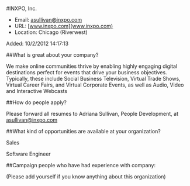 
#INXPO, Inc.

* Email: [asullivan@inxpo.com](mailto:asullivan@inxpo.com)
* URL: [www.inxpo.com](www.inxpo.com)
* Location: Chicago (Riverwest)

Added: 10/2/2012 14:17:13

##What is great about your company?

We make online communities thrive by enabling highly engaging digital destinations perfect for events that drive your business objectives. Typically, these include Social Business Television, Virtual Trade Shows, Virtual Career Fairs, and Virtual Corporate Events, as well as Audio, Video and Interactive Webcasts

##How do people apply?

Please forward all resumes to Adriana Sullivan, People Development, at asullivan@inxpo.com

##What kind of opportunities are available at your organization?

Sales

Software Engineer

##Campaign people who have had experience with company:

(Please add yourself if you know anything about this organization)


    